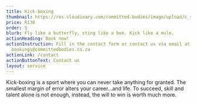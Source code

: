 ```yaml
---
title: Kick-boxing
thumbnail: https://res.cloudinary.com/committed-bodies/image/upload/c_scale,f_auto,q_auto,w_600/v1644131573/services/DSC08550.png
price: R130
order: 5
blurb: Fly like a butterfly, sting like a bee. Kick like a mule.
actionHeading: Book now!
actionInstruction: Fill in the contact form or contact us via email at
  bookings@committedbodies.co.za
actionLink: /contact
actionButtonText: Contact us
layout: service
---
```

Kick-boxing is a sport where you can never take anything for granted. The smallest margin of error alters your career…and life. To succeed, skill and talent alone is not enough, instead, the will to win is worth much more.
